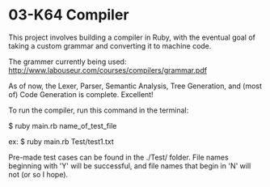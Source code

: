03-K64 Compiler
===============

This project involves building a compiler in Ruby, with the eventual goal of taking a custom grammar and converting it to machine code.

The grammer currently being used: http://www.labouseur.com/courses/compilers/grammar.pdf


As of now, the Lexer, Parser, Semantic Analysis, Tree Generation, and (most of) Code Generation is complete. Excellent!


To run the compiler, run this command in the terminal:

$ ruby main.rb name_of_test_file

ex: $ ruby main.rb Test/test1.txt 



Pre-made test cases can be found in the ./Test/ folder. File names beginning with 'Y' will be successful, and file names that begin in 'N' will not (or so I hope).
